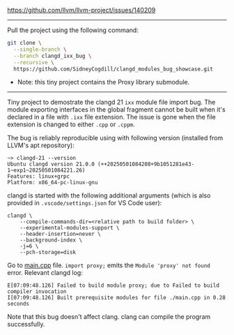 https://github.com/llvm/llvm-project/issues/140209

---

Pull the project using the following command:

```sh
git clone \
  --single-branch \
  --branch clangd_ixx_bug \
  --recursive \
  https://github.com/SidneyCogdill/clangd_modules_bug_showcase.git 
```

- Note: this tiny project contains the Proxy library submodule.

---

Tiny project to demostrate the clangd 21 `ixx` module file import bug. The module exporting interfaces in the global fragment cannot be built when it's declared in a file with `.ixx` file extension. The issue is gone when the file extension is changed to either `.cpp` or `.cppm`.

The bug is reliably reproducible using with following version (installed from LLVM's apt repository):

```
~> clangd-21 --version
Ubuntu clangd version 21.0.0 (++20250501084208+9b1051281e43-1~exp1~20250501084221.26)
Features: linux+grpc
Platform: x86_64-pc-linux-gnu
```

clangd is started with the following additional arguments (which is also provided in `.vscode/settings.json` for VS Code user):

```
clangd \
    --compile-commands-dir=<relative path to build folder> \
    --experimental-modules-support \
    --header-insertion=never \
    --background-index \
    -j=6 \
    --pch-storage=disk
```

Go to [main.cpp](main.cpp) file. `import proxy;` emits the `Module 'proxy' not found` error. Relevant clangd log:

```
E[07:09:48.126] Failed to build module proxy; due to Failed to build compiler invocation
I[07:09:48.126] Built prerequisite modules for file ./main.cpp in 0.28 seconds
```

Note that this bug doesn't affect clang. clang can compile the program successfully.
